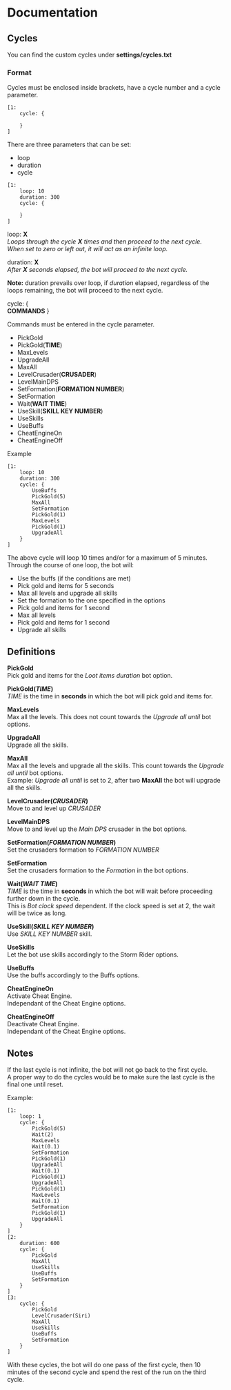 # Documentation  

## Cycles  
You can find the custom cycles under **settings/cycles.txt**  

### Format  
Cycles must be enclosed inside brackets, have a cycle number and a cycle parameter.  

```
[1:  
    cycle: {
        
    }
]
```  

There are three parameters that can be set:  
- loop
- duration  
- cycle

```
[1:  
    loop: 10  
    duration: 300
    cycle: {
        
    }
]
``` 
loop: **X**  
*Loops through the cycle **X** times and then proceed to the next cycle.*  
*When set to zero or left out, it will act as an infinite loop.*

duration: **X**  
*After **X** seconds elapsed, the bot will proceed to the next cycle.*  

**Note:** duration prevails over loop, if *duration* elapsed, regardless of the loops remaining, the bot will proceed to the next cycle.  

cycle: {  
    **COMMANDS**
}  

Commands must be entered in the cycle parameter.  
- PickGold
- PickGold(**TIME**)
- MaxLevels
- UpgradeAll
- MaxAll
- LevelCrusader(**CRUSADER**)
- LevelMainDPS
- SetFormation(**FORMATION NUMBER**)
- SetFormation
- Wait(**WAIT TIME**)
- UseSkill(**SKILL KEY NUMBER**)
- UseSkills
- UseBuffs
- CheatEngineOn
- CheatEngineOff

Example
```
[1:  
    loop: 10  
    duration: 300
    cycle: {
        UseBuffs
        PickGold(5)
        MaxAll
        SetFormation
        PickGold(1)
        MaxLevels
        PickGold(1)
        UpgradeAll
    }
]
``` 

The above cycle will loop 10 times and/or for a maximum of 5 minutes.  
Through the course of one loop, the bot will:  
- Use the buffs (if the conditions are met)
- Pick gold and items for 5 seconds
- Max all levels and upgrade all skills
- Set the formation to the one specified in the options
- Pick gold and items for 1 second
- Max all levels
- Pick gold and items for 1 second
- Upgrade all skills

## Definitions  

**PickGold**  
Pick gold and items for the *Loot items duration* bot option.

**PickGold(*TIME*)**  
*TIME* is the time in **seconds** in which the bot will pick gold and items for.  

**MaxLevels**  
Max all the levels. This does not count towards the *Upgrade all until* bot options.  

**UpgradeAll**  
Upgrade all the skills.  

**MaxAll**  
Max all the levels and upgrade all the skills. This count towards the *Upgrade all until* bot options.  
Example: *Upgrade all until* is set to 2, after two **MaxAll** the bot will upgrade all the skills.  

**LevelCrusader(*CRUSADER*)**  
Move to and level up *CRUSADER*  

**LevelMainDPS**  
Move to and level up the *Main DPS* crusader in the bot options.  

**SetFormation(*FORMATION NUMBER*)**  
Set the crusaders formation to *FORMATION NUMBER*  

**SetFormation**  
Set the crusaders formation to the *Formation* in the bot options.  

**Wait(*WAIT TIME*)**  
*TIME* is the time in **seconds** in which the bot will wait before proceeding further down in the cycle.  
This is *Bot clock speed* dependent. If the clock speed is set at 2, the wait will be twice as long.

**UseSkill(*SKILL KEY NUMBER*)**  
Use *SKILL KEY NUMBER* skill.  

**UseSkills**  
Let the bot use skills accordingly to the Storm Rider options.  

**UseBuffs**  
Use the buffs accordingly to the Buffs options.  

**CheatEngineOn**  
Activate Cheat Engine.  
Independant of the Cheat Engine options.  

**CheatEngineOff**  
Deactivate Cheat Engine.  
Independant of the Cheat Engine options.

## Notes  

If the last cycle is not infinite, the bot will not go back to the first cycle.  
A proper way to do the cycles would be to make sure the last cycle is the final one until reset.  

Example:  

```
[1:
	loop: 1
	cycle: {
		PickGold(5)
		Wait(2)
		MaxLevels
		Wait(0.1)
		SetFormation
		PickGold(1)
		UpgradeAll
		Wait(0.1)
		PickGold(1)
		UpgradeAll
		PickGold(1)
		MaxLevels
		Wait(0.1)
		SetFormation
		PickGold(1)
		UpgradeAll
	}
]
[2:
	duration: 600
	cycle: {
		PickGold
		MaxAll
		UseSkills
		UseBuffs
		SetFormation
	}
]
[3:
	cycle: {
		PickGold
		LevelCrusader(Siri)
		MaxAll
		UseSkills
		UseBuffs
		SetFormation
	}
]
```  

With these cycles, the bot will do one pass of the first cycle, then 10 minutes of the second cycle and spend the rest of the run on the third cycle.